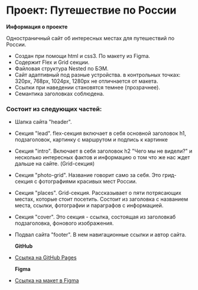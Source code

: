 # Проект: Путешествие по России

**Информация о проекте**

Одностраничный сайт об интересных местах для путешествий по России.

- Создан при помощи html и css3. По макету из Figma.
- Содержит Flex и Grid секции.
- Файловая структура Nested по БЭМ.
- Сайт адаптивный под разные устройства. в контрольных точках: 320px, 768px, 1024px, 1280px не отличнается от макета.
- Ссылки при наведении становятся темнее (прозрачнее).
- Семантика заголовках соблюдена.

### Состоит из следующих частей:

- Шапка сайта "header".
- Секция "lead". flex-секция включает в себя основной заголовок h1, подзаголовок, картинку с маршрутом и подпись к картинке
- Секция "intro". Включает в себя заголовок h2 "Чего мы не видели?" и несколько интересных фактов и информацию о том что же нас ждет дальше на сайте. (Grid-секция)
- Секция "photo-grid". Название говорит само за себя. Это грид-секция с фотографиями красивых мест России.
- Секция "places". Grid-секция. Рассказывает о пяти потрясающих местах, которые стоит посетить. Состоит из заголовка с названием места, ссылки, фотографии и параграфов с информацией.
- Секция "cover". Это секция - ссылка, состоящая из заголовкаб подзаголовка, фонового изображения.
- Подвал сайта "footer". В нем навигационные ссылки и автор сайта.

  **GitHub**

- [Ссылка на GitHub Pages](https://github.com/ekaanikeeva/russian-travel)

  **Figma**

- [Ссылка на макет в Figma](https://www.figma.com/file/5S2WSbEFL6awjVWJ0NWL8Q/Sprint-3_-Russia-_-desktop-mobile?node-id=28503%3A0)
